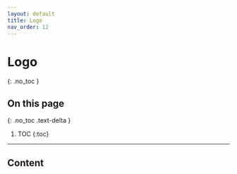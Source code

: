 ```yaml
---
layout: default
title: Logo
nav_order: 12    
---
```


# Logo
{: .no_toc }

## On this page
{: .no_toc .text-delta }

1. TOC
{:toc}

---

## Content
